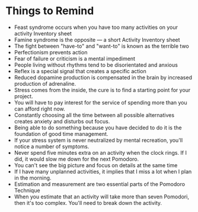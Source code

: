 # Things to Remind

- Feast syndrome occurs when you have too many activities on your activity Inventory sheet
- Famine syndrome is the opposite — a short Activity Inventory sheet
- The fight between "have-to" and "want-to" is known as the terrible two
- Perfectionism prevents action
- Fear of failure or criticism is a mental impediment
- People living without rhythms tend to be disorientated and anxious
- Reflex is a special signal that creates a specific action
- Reduced dopamine production is compensated in the brain by increased production of adrenaline.
- Stress comes from the inside, the cure is to find a starting point for your project.
- You will have to pay interest for the service of spending more than you can afford right now.
- Constantly choosing all the time between all possible alternatives creates anxiety and disturbs out focus.
- Being able to do something because you have decided to do it is the foundation of good time management.
- If your stress system is never neutralized by mental recreation, you'll notice a number of symptoms.
- Never spend five minutes extra on an activity when the clock rings. If I did, it would slow me down for the next Pomodoro.
- You can't see the big picture and focus on details at the same time
- If I have many unplanned activities, it implies that I miss a lot when I plan in the morning.
- Estimation and measurement are two essential parts of the Pomodoro Technique
- When you estimate that an activity will take more than seven Pomodori, then it's too complex. You'll need to break down the activity.
